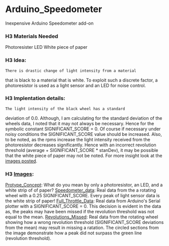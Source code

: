 # Arduino_Speedometer
Inexpensive Arduino Speedometer add-on

### H3 Materials Needed

Photoresister 
LED
White piece of paper

### H3 Idea:
    There is drastic change of light intensity from a material 
  that is black to a material that is white. To exploit such
  a discrete factor, a photoresistor is used as a light sensor 
  and an LED for noise control.

### H3 Implentation details:
    The light intensity of the black wheel has a standard 
  deviation of 0.0. Although, I am calculating for the 
  standard deviation of the wheels data, I noted that
  it may not always be necessary. Hence for the symbolic
  constant SIGNIFICANT_SCORE = 0. Of course if necessary 
  under noisy conditions the SIGNIFICANT_SCORE value 
  should be increased. 
    Also, to be noted, as the rpms increase the light intensity 
  received from the photoresistor decreases significantly. Hence
  with an incorrect revolution threshold (average + SIGNIFICANT_SCORE * stanDev), 
  it may be possible that the white piece of paper may not be noted. For more 
  insight look at the [images posted](https://github.com/jimenezjose/Arduino_Speedometer/tree/master/Images).

### H3 [Images](https://github.com/jimenezjose/Arduino_Speedometer/tree/master/Images):

  [Protype_Concept](https://github.com/jimenezjose/Arduino_Speedometer/blob/master/Images/Prototype_Concept.jpg):
    What do you mean by only a photoresistor, an LED, and a white strip of 
    of paper? 
  [Speedometer_data](https://github.com/jimenezjose/Arduino_Speedometer/blob/master/Images/Speedometer_data.png):
    Real data from the a rotating wheel with a 0.25 SIGNIFICANT_SCORE.
    Every peak of light sensor data is the white strip of paper! 
  [Full_Throttle_Data](https://github.com/jimenezjose/Arduino_Speedometer/blob/master/Images/Full_Throttle_Data.png):
    Real data from Arduino's Serial plotter with a SIGNIFICANT_SCORE = 0.
    This decision is evident in the data as, the peaks may have been missed
    if the revolution threshold was not equal to the mean.
  [Revolutions_Missed](https://github.com/jimenezjose/Arduino_Speedometer/blob/master/Images/Revolutions_Missed.png):
    Real data from the rotating wheel showing how a wrong revolution 
    threshold (SIGNIFICANT_SCORE deviations from the mean) may result in 
    missing a ratation. The circled sections from the image demonstrate how
    a peak did not surpass the green line (revolution threshold).



             
